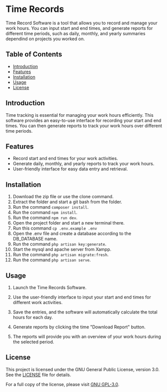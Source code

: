 # Time Records

Time Record Software is a tool that allows you to record and manage your work hours. You can input start and end times, and generate reports for different time periods, such as daily, monthly, and yearly summaries dependind on projects you worked on.

## Table of Contents

- [Introduction](#introduction)
- [Features](#features)
- [Installation](#installation)
- [Usage](#usage)
- [License](#license)

## Introduction

Time tracking is essential for managing your work hours efficiently. This software provides an easy-to-use interface for recording your start and end times. You can then generate reports to track your work hours over different time periods.

## Features

- Record start and end times for your work activities.
- Generate daily, monthly, and yearly reports to track your work hours.
- User-friendly interface for easy data entry and retrieval.

## Installation
1. Download the zip file or use the clone command.
2. Extract the folder and start a git bash from the folder.
3. Run the command ``composer install``.
4. Run the command ``npm install``.
5. Run the command ``npm run dev``.
6. Open the project folder and start a new terminal there.
7. Run this command ``cp .env.example .env``
8. Open the .env file and create a database according to the DB_DATABASE name.
9. Run the command ``php artisan key:generate``.
10. Start the mysql and apache server from Xampp.
11. Run the command ``php artisan migrate:fresh``.
12. Run the command ``php artisan serve``.


## Usage

1. Launch the Time Records Software.

2. Use the user-friendly interface to input your start and end times for different work activities.

3. Save the entries, and the software will automatically calculate the total hours for each day.

4. Generate reports by clicking the time "Download Report" button.

5. The reports will provide you with an overview of your work hours during the selected period.


## License

This project is licensed under the GNU General Public License, version 3.0. See the [LICENSE](LICENSE) file for details.

For a full copy of the license, please visit [GNU GPL-3.0](https://www.gnu.org/licenses/gpl-3.0.html).
